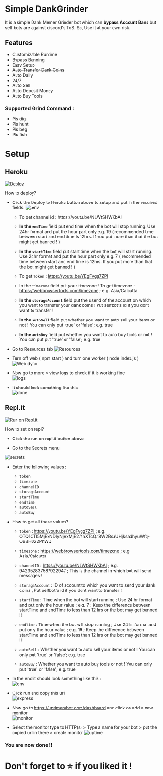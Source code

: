 # Simple DankGrinder
It is a simple Dank Memer Grinder bot which can **bypass Account Bans** but self bots are against discord's ToS. So, Use it at your own risk.

## Features

- Customizable Runtime
- Bypass Banning
- Easy Setup
- ~~Auto-Transfer Dank Coins~~
- Auto Daily
- 24/7
- Auto Sell
- Auto Deposit Money
- Auto Buy Tools

### Supported Grind Command :
- Pls dig
- Pls hunt
- Pls beg
- Pls fish

# Setup 

## Heroku ##

[![Deploy](https://www.herokucdn.com/deploy/button.svg)](https://heroku.com/deploy?template=https://github.com/Haruke-Sensei/Simple-DankGrinder)

How to deploy?

 - Click the Deploy to Heroku button above to setup and put in the
   required fields.
   ![.env](https://i.imgur.com/bQ60foF.png)
   - To get channel id : https://youtu.be/NLWtSHWKbAI
   
   - **In the `endTime`** field put end time when the bot will stop running. Use 24hr format and put the hour part only e.g. 19 ( recommended time between start and end time is 12hrs. If you put more than that the bot might get banned ! )

   - **In the `startTime`** field put start time when the bot will start running. Use 24hr format and put the hour part only e.g. 7 ( recommended time between start and end time is 12hrs. If you put more than that the bot might get banned ! )
   
   - To get `Token` : https://youtu.be/YEgFvgg7ZPI

   - In the `timezone` field put your timezone ! To get timezone : https://webbrowsertools.com/timezone ; e.g. Asia/Calcutta

   - **In the `storageAccount`** field put the userid of the account on which you want to transfer your dank coins ! Put selfbot's id if you dont want to transfer !

   - **In the `autoSell`** field put whether you want to auto sell your items or not ! You can only put 'true' or 'false'; e.g. true

   - **In the `autoBuy`** field put whether you want to auto buy tools or not ! You can put put 'true' or 'false'; e.g. true


 - Go to Resources tab
 ![Resources](https://i.imgur.com/ts5IDy1.png)

- Turn off web ( npm start ) and turn one worker ( node index.js )
![Web dyno](https://i.imgur.com/PQSuy44.png)

- Now go to more > view logs to check if it is working fine                                         
![logs](https://i.imgur.com/ycbUPsJ.png)

- It should look something like this                                                                     
![done](https://i.imgur.com/sGVK6nZ.png)

## Repl.it

[![Run on Repl.it](https://repl.it/badge/github/SudhanPlayz/Discord-MusicBot)](https://repl.it/github/Haruke-Sensei/Simple-DankGrinder)

How to set on repl?

- Click the run on repl.it button above

- Go to the Secrets menu 

![secrets](https://i.imgur.com/ObcCfIp.png)

- Enter the following values :
  - `token`
  - `timezone`
  - `channelID`
  - `storageAccount`
  - `startTime`
  - `endTime`
  - `autoSell`
  - `autoBuy`

- How to get all these values?
  - `token` : https://youtu.be/YEgFvgg7ZPI ; e.g. OTQ1OTI5MjExNDIyNjAxMjE2.YhXTcQ.f8W2BsaUHjksadhyuWfq-O9BH022PhWQ
  
  - `timezone` : https://webbrowsertools.com/timezone ; e.g. Asia/Calcutta
  
  - `channelID` : https://youtu.be/NLWtSHWKbAI ; e.g. 942352837587922947 ; This is the channel in which bot will send messages !

  - `storageAccount` : ID of account to which you want to send your dank coins ; Put selfbot's id if you dont want to transfer !
  
  - `startTime` : Time when the bot will start running ; Use 24 hr format and put only the hour value ; e.g. 7 ; Keep the difference between startTime and endTime to less than 12 hrs or the bot may get banned !!
  
  - `endTime` : Time when the bot will stop running ; Use 24 hr format and put only the hour value ; e.g. 19 ; Keep the difference between startTime and endTime to less than 12 hrs or the bot may get banned !!
  
  - `autoSell` : Whether you want to auto sell your items or not ! You can only put 'true' or 'false'; e.g. true

  - `autoBuy` : Whether you want to auto buy tools or not ! You can only put 'true' or 'false'; e.g. true

- In the end it should look something like this :                                   
![env](https://i.imgur.com/iHe0EXC.png) 

- Click run and copy this url          
![express](https://i.imgur.com/AoI9Pca.png)

- Now go to https://uptimerobot.com/dashboard and click on add a new monitor   
![monitor](https://i.imgur.com/KPXu2GJ.png)

- Select the monitor type to HTTP(s) > Type a name for your bot > put the copied url in there > create monitor
![uptime](https://i.imgur.com/1cYXNjR.png)

### You are now done !! 

# Don't forget to ⭐ if you liked it !
